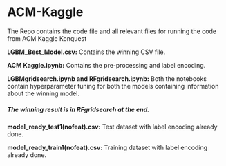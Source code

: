 # ACM-Kaggle
The Repo contains the code file and all relevant files for running the code from ACM Kaggle Konquest


**LGBM_Best_Model.csv:** Contains the winning CSV file.

**ACM Kaggle.ipynb:** Contains the pre-processing and label encoding.

**LGBMgridsearch.ipynb and RFgridsearch.ipynb:** Both the notebooks contain hyperparameter tuning for both the models containing information about the winning model. 


##### The winning result is in RFgridsearch at the end.


**model_ready_test1(nofeat).csv:**  Test dataset with label encoding already done.

**model_ready_train1(nofeat).csv:** Training dataset with label encoding already done.



